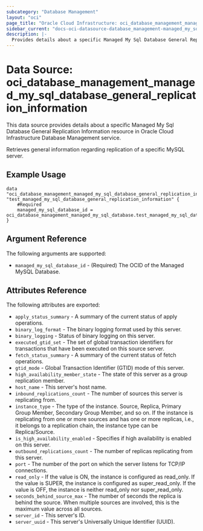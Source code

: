 ```yaml
---
subcategory: "Database Management"
layout: "oci"
page_title: "Oracle Cloud Infrastructure: oci_database_management_managed_my_sql_database_general_replication_information"
sidebar_current: "docs-oci-datasource-database_management-managed_my_sql_database_general_replication_information"
description: |-
  Provides details about a specific Managed My Sql Database General Replication Information in Oracle Cloud Infrastructure Database Management service
---
```


# Data Source: oci_database_management_managed_my_sql_database_general_replication_information
This data source provides details about a specific Managed My Sql Database General Replication Information resource in Oracle Cloud Infrastructure Database Management service.

Retrieves general information regarding replication of a specific MySQL server.


## Example Usage

```hcl
data "oci_database_management_managed_my_sql_database_general_replication_information" "test_managed_my_sql_database_general_replication_information" {
	#Required
	managed_my_sql_database_id = oci_database_management_managed_my_sql_database.test_managed_my_sql_database.id
}
```

## Argument Reference

The following arguments are supported:

* `managed_my_sql_database_id` - (Required) The OCID of the Managed MySQL Database.


## Attributes Reference

The following attributes are exported:

* `apply_status_summary` - A summary of the current status of apply operations.
* `binary_log_format` - The binary logging format used by this server.
* `binary_logging` - Status of binary logging on this server.
* `executed_gtid_set` - The set of global transaction identifiers for transactions that have been executed on this source server.
* `fetch_status_summary` - A summary of the current status of fetch operations.
* `gtid_mode` - Global Transaction Identifier (GTID) mode of this server.
* `high_availability_member_state` - The state of this server as a group replication member.
* `host_name` - This server's host name.
* `inbound_replications_count` - The number of sources this server is replicating from.
* `instance_type` - The type of the instance. Source, Replica, Primary Group Member, Secondary Group Member, and so on. If the instance is replicating from one or more sources and has one or more replicas, i.e., it belongs to a replication chain, the instance type can be Replica/Source.
* `is_high_availability_enabled` - Specifies if high availability is enabled on this server.
* `outbound_replications_count` - The number of replicas replicating from this server.
* `port` - The number of the port on which the server listens for TCP/IP connections.
* `read_only` - If the value is ON, the instance is configured as read_only. If the value is SUPER, the instance is configured as super_read_only. If the value is OFF, the instance is neither read_only nor super_read_only.
* `seconds_behind_source_max` - The number of seconds the replica is behind the source. When multiple sources are involved, this is the maximum value across all sources.
* `server_id` - This server's ID.
* `server_uuid` - This server's Universally Unique Identifier (UUID).

